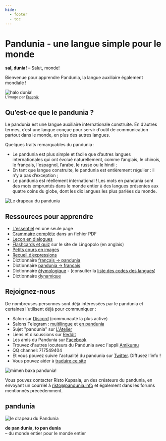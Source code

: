 ```yaml
---
hide:
  - footer
  - toc
---
```


# ﻿Pandunia - une langue simple pour le monde

**sal, dunia!**
– Salut, monde!

Bienvenue pour apprendre Pandunia, la langue auxiliaire également mondiale !

![](http://www.pandunia.info/grafe/halo_dunia.png "halo dunia!")  
<small>L'image par [Freepik](http://www.freepik.com)</small>

## Qu’est-ce que le pandunia ?

Le pandunia est une langue auxiliaire internationale construite. En d’autres termes, c’est une langue conçue pour servir d'outil de communication partout dans le monde, en plus des autres langues.

Quelques traits remarquables du pandunia :

- Le pandunia est plus simple et facile que d’autres langues internationales qui ont évolué naturellement, comme l’anglais, le chinois, le français, l'espagnol, l’arabe, le russe ou le hindi ;
- En tant que langue construite, le pandunia est entièrement régulier : il n’y a pas d’exception ;
- Le pandunia est réellement international ! Les mots en pandunia sont des mots empruntés dans le monde entier à des langues présentes aux quatre coins du globe, dont les dix langues les plus parlées du monde.

![](http://www.pandunia.info/grafe/bandir.png "Le drapeau du pandunia")

## Ressources pour apprendre

- [L'essentiel](003_baze.md) en une seule page
- [Grammaire complète](pan.pdf) dans un fichier PDF
- [Leçon en dialogues](201_xula.md)
- [Flashcards et quiz](https://lingopolo.org/pandunia/) sur le site de Lingopolo (en anglais)
- [Petits cours en images](http://www.pandunia.info/pandunia/mini_xula.html)
- [Recueil d’expressions](200_baze_jumla.md)
- Dictionnaire [français → pandunia](fra-pandunia.md)
- Dictionnaire [pandunia → français](pandunia-fra.md)
- Dictionnaire [étymologique](leksaslia.md) - (consulter la [liste des codes des langues](https://en.wikipedia.org/wiki/List_of_ISO_639-2_codes))
- Dictionnaire [dynamique](http://www.pandunia.info/fransi/tiddly.html)

## Rejoignez-nous

De nombreuses personnes sont déjà intéressées par le pandunia et certaines l'utilisent déjà pour communiquer :
- Salon sur [Discord](https://discord.gg/jf5GHcHXKk) (communauté la plus active)
- Salons Telegram :
  [multilingue](https://t.me/+Q9WyJ-ZLrFEsCXFU) et
  [en pandunia](https://t.me/joinchat/AAAAAENlKqzlMtGkrmf5rg)
- Sujet "pandunia" sur [L'Atelier](http://www.ideolangues.org/t727-pandunia)
- Liens et discussions sur [Reddit](https://www.reddit.com/r/pandunia/)
- Les amis du Pandunia sur [Facebook](http://www.facebook.com/groups/pandunia)
- Trouvez d'autres locuteurs du Pandunia avec l'appli [Amikumu](https://amikumu.com/)
- QQ channel: 717549404
- Et vous pouvez suivre l'actualité du pandunia sur [Twitter](https://twitter.com/pandunia_). Diffusez l’info !
- Vous pouvez aider à [traduire ce site](tarja_netoloke.md)

![](http://www.pandunia.info/grafe/mome_loga_pandunia.png "mimen baxa pandunia!")

Vous pouvez contacter Risto Kupsala, un des créateurs du pandunia, en envoyant un courriel à [risto@pandunia.info](mailto:risto@pandunia.info) et également dans les forums mentionnés précédemment.

## pandunia

![](http://www.pandunia.info/grafe/bandir.png "le drapeau du Pandunia")

**de pan dunia, to pan dunia**  
– du monde entier pour le monde entier
